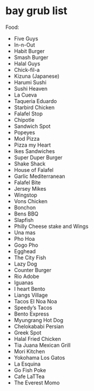 # bay grub list

Food:
- Five Guys
- In-n-Out
- Habit Burger
- Smash Burger
- Halal Guys
- Chick-fil-a
- Kizuna (Japanese)
- Harumi Sushi
- Sushi Heaven
- La Cueva
- Taqueria Eduardo
- Starbird Chicken
- Falafel Stop
- Chipotle
- Sandwich Spot
- Popeyes
- Mod Pizza
- Pizza my Heart
- Ikes Sandwiches
- Super Duper Burger
- Shake Shack
- House of Falafel
- Garlic Mediterranean
- Falafel Bite
- Jersey Mikes
- Wingstop
- Vons Chicken
- Bonchon
- Bens BBQ
- Slapfish
- Philly Cheese stake and Wings
- Una mas
- Pho Hoa
- Gogo Pho
- Egghead
- The City Fish
- Lazy Dog
- Counter Burger
- Rio Adobe
- Iguanas
- I heart Bento
- Liangs Village
- Tacos El Noa Noa
- Speedy’s Tacos
- Bento Express
- Myungrang Hot Dog
- Chelokababi Persian
- Greek Spot
- Halal Fried Chicken
- Tia Juana Mexican Grill
- Mori Kitchen
- Yokohama Los Gatos
- La Esquina
- Go Fish Poke
- Cafe LaTTea
- The Everest Momo
